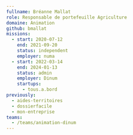 ```yaml
---
fullname: Bréanne Mallat
role: Responsable de portefeuille Agriculture
domaine: Animation
github: bmallat
missions:
  - start: 2020-07-12
    end: 2021-09-20
    status: independent
    employer: numa
  - start: 2022-03-14
    end: 2024-01-13
    status: admin
    employer: Dinum
    startups:
      - tous.a.bord
previously:
  - aides-territoires
  - dossierfacile
  - mon-entreprise
teams:
  - /teams/animation-dinum
---
```


